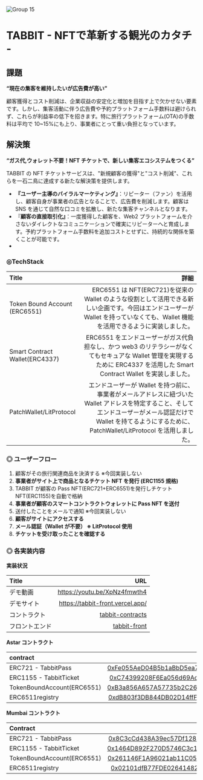 ![Group 15](https://github.com/tabbitme/tabbit/assets/8872443/0b9a83e6-0c9a-4cab-bbcd-dc3be7273073)

# TABBIT - NFTで革新する観光のカタチ -

## 課題

**“現在の集客を維持したいが広告費が高い”**

顧客獲得とコスト削減は、企業収益の安定化と増加を目指す上で欠かせない要素です。しかし、集客活動に伴う広告費や予約プラットフォーム手数料は避けられず、これらが利益率の低下を招きます。特に旅行プラットフォーム(OTA)の手数料は平均で 10~15%にも上り、事業者にとって重い負担となっています。

## 解決策

**“ガス代,ウォレット不要！NFT チケットで、新しい集客エコシステムをつくる”**

TABBIT の NFT チケットサービスは、"新規顧客の獲得"と"コスト削減"、これらを一石二鳥に達成する新たな解決策を提供します。

- **『ユーザー主導のバイラルマーケティング』**：リピーター（ファン）を活用し、顧客自身が事業者の広告となることで、広告費を削減します。顧客は SNS を通じて自然な口コミを拡散し、新たな集客チャンネルとなります。
- 『**顧客の直接取引化』**：一度獲得した顧客を、Web2 プラットフォームを介さないダイレクトなコミュニケーションで確実にリピーターへと育成します。予約プラットフォーム手数料を追加コストとせずに、持続的な関係を築くことが可能です。
-

### ◎TechStack

| Title                          |                                                                                                                                                                                                                 詳細 |
| :----------------------------- | -------------------------------------------------------------------------------------------------------------------------------------------------------------------------------------------------------------------: |
| Token Bound Account (ERC6551)  |                                      ERC6551 は NFT(ERC721)を従来の Wallet のような役割として活用できる新しい企画です。今回はエンドユーザーが Wallet を持っていなくても、Wallet 機能を活用できるように実装しました。 |
| Smart Contract Wallet(ERC4337) |                                           ERC6551 をエンドユーザーがガス代負担なし、かつ web3 のリテラシーがなくてもセキュアな Wallet 管理を実現するために ERC4337 を活用した Smart Contract Wallet を実装しました。 |
| PatchWallet/LitProtocol        | エンドユーザーが Wallet を持つ前に、事業者がメールアドレスに紐づいた Wallet アドレスを特定すること、そしてエンドユーザーがメール認証だけで Wallet を持てるようにするために、PatchWallet/LitProtocol を活用しました。 |

### ◎ ユーザーフロー

1. 顧客がその旅行関連商品を決済する ※今回実装しない
2. **事業者がサイト上で商品となるチケット NFT を発行 (ERC1155 規格)**
3. TABBIT が顧客の Pass NFT(ERC721+ERC6551)を発行しチケット NFT(ERC1155)を自動で格納
4. **事業者が顧客のスマートコントラクトウォレットに Pass NFT を送付**
5. 送付したことをメールで通知 ※今回実装しない
6. **顧客がサイトにアクセスする**
7. **メール認証（Wallet が不要） ※ LitProtocol 使用**
8. **チケットを受け取ったことを確認する**

### ◎ 各実装内容

**実装状況**

| Title          |                                                              URL |
| :------------- | ---------------------------------------------------------------: |
| デモ動画       |                                     https://youtu.be/XpNz4fmwth4 |
| デモサイト     |                                 https://tabbit-front.vercel.app/ |
| コントラクト   | [tabbit-contracts](https://github.com/tabbitme/tabbit-contracts) |
| フロントエンド |         [tabbit-front](https://github.com/tabbitme/tabbit-front) |

**Astar コントラクト**

| contract                   |                                                                                                                   contract address |
| :------------------------- | ---------------------------------------------------------------------------------------------------------------------------------: |
| ERC721 - TabbitPass        | [0xFe055AeD04B5b1aBbD5ea7b4DF329a2B4E24A21A](https://blockscout.com/astar/address/0xFe055AeD04B5b1aBbD5ea7b4DF329a2B4E24A21A#code) |
| ERC1155 - TabbitTicket     | [0xC74399208F6Ea056d69Ad09a33eB25eAf8493a2b](https://blockscout.com/astar/address/0xC74399208F6Ea056d69Ad09a33eB25eAf8493a2b#code) |
| TokenBoundAccount(ERC6551) | [0xB3a856A657A57735b2C264A0a203eAF77e2ca57F](https://blockscout.com/astar/address/0xB3a856A657A57735b2C264A0a203eAF77e2ca57F#code) |
| ERC6511registry            | [0xdB803f3DB844DB02D14ffF738662A646A1D2C96d](https://blockscout.com/astar/address/0xdB803f3DB844DB02D14ffF738662A646A1D2C96d#code) |

**Mumbai コントラクト**

| Contract                   |                                                                                                                contract address |
| :------------------------- | ------------------------------------------------------------------------------------------------------------------------------: |
| ERC721 - TabbitPass        | [0x8C3cCd438A39ec57Df12841031D47d516C6a6c81](https://mumbai.polygonscan.com/address/0x8C3cCd438A39ec57Df12841031D47d516C6a6c81) |
| ERC1155 - TabbitTicket     | [0x1464D892F270D5746C3c12C6ED48f8DCdF3e673d](https://mumbai.polygonscan.com/address/0x1464D892F270D5746C3c12C6ED48f8DCdF3e673d) |
| TokenBoundAccount(ERC6551) | [0x261146F1A96021ab11C0541441016c731296b017](https://mumbai.polygonscan.com/address/0x261146F1A96021ab11C0541441016c731296b017) |
| ERC6511registry            | [0x02101dfB77FDE026414827Fdc604ddAF224F0921](https://mumbai.polygonscan.com/address/0x02101dfB77FDE026414827Fdc604ddAF224F0921) |
